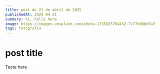 ```yaml
---
title: post de 21 de abril de 2025
publishedAt: 2025-04-21
summary: hi, hello here
image: https://images.unsplash.com/photo-1735825764452-7c77b0bbd7a7
tags: fotografia
---
```


# post title

Teste here